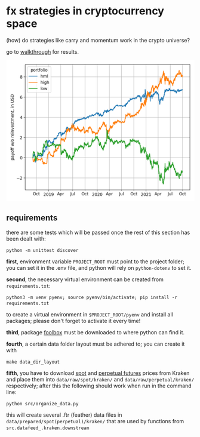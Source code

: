 # fx strategies in cryptocurrency space

(how) do strategies like carry and momentum work in the crypto universe?

go to [walkthrough](./walkthrough.ipynb) for results.

![crypto carry performance](output/figures/carry-pnl.png "crypto carry performance")

## requirements
there are some tests which will be passed once the rest of this section has been 
dealt with:
```commandline
python -m unittest discover
```

**first**, environment variable `PROJECT_ROOT` must point to the project folder; 
you can set it in the .env file, and python will rely on `python-dotenv` to set it.

**second**, the necessary virtual environment can be created from `requirements.txt`: 
```commandline
python3 -m venv pyenv; source pyenv/bin/activate; pip install -r requirements.txt
```
to create a virtual environment in `$PROJECT_ROOT/pyenv` and install all packages;
please don't forget to activate it every time!

**third**, package [foolbox](https://github.com/ipozdeev/foolbox) must be downloaded to where 
python can find it.

**fourth**, a certain data folder layout must be adhered to; you can create it with
```commandline
make data_dir_layout
```

**fifth**, you have to download 
[spot](https://support.kraken.com/hc/en-us/articles/360047124832-Downloadable-historical-OHLCVT-Open-High-Low-Close-Volume-Trades-data) 
and [perpetual futures](https://support.kraken.com/hc/en-us/articles/360022835871-Historical-Data) 
prices from Kraken and place them into `data/raw/spot/kraken/` and `data/raw/perpetual/kraken/` respectively; 
after this the following should work when run in the command line:
```commandline
python src/organize_data.py
```

this will create several .ftr (feather) data files in `data/prepared/spot(perpetual)/kraken/` 
that are used by functions from `src.datafeed_.kraken.downstream`
 